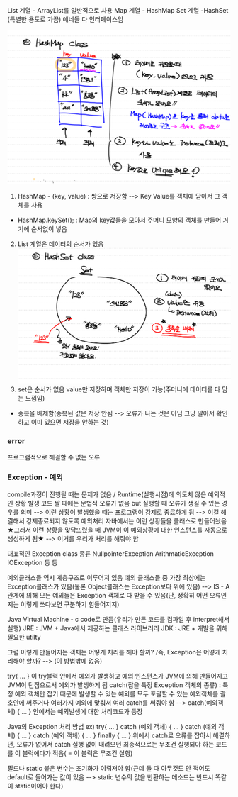 List 계열 - ArrayList를 일반적으로 사용
Map 계열 - HashMap
Set 계열 -HashSet (특별한 용도로 가끔)
얘네들 다 인터페이스임

![](../../../README_resources/Pasted%20image%2020231014200053.png)
1. HashMap - (key, value) : 쌍으로 저장함 --> Key Value를 객체에 담아서 그 객체를 사용
- HashMap.keySet(); : Map의 key값들을 모아서 주머니 모양의 객체를 만들어 거기에 순서없이 넣음
2. List 계열은 데이터의 순서가 있음
![](../../../README_resources/Pasted%20image%2020231014200138.png)
3. set은 순서가 없음 value만 저장하며 객체만 저장이 가능(주머니에 데이터를 다 담는 느낌임)
- 중복을 배제함(중복된 값은 저장 안됨 --> 오류가 나는 것은 아님 그냥 알아서 확인하고 이미 있으면 저장을 안하는 것)

### error
프로그램적으로 해결할 수 없는 오류

### Exception - 예외
compile과정이 진행될 때는 문제가 없음 / Runtime(실행시점)에 의도치 않은 예외적인 상황 발생
코드 짤 때에는 문법적 오류가 없음 but 실행할 때 오류가 생길 수 있는 경우를 의미
--> 이런 상황이 발생했을 때는 프로그램이 강제로 종료하게 됨 
--> 이걸 해결해서 강제종료되지 않도록 예외처리
자바에서는 이런 상황들을 클래스로 만들어놨음
★그래서 이런 상황을 맞닥뜨렸을 때 JVM이 이 예외상황에 대한 인스턴스를 자동으로 생성하게 됨★
--> 이거를 우리가 처리를 해줘야 함

대표적인 Exception class 종류
NullpointerException
ArithmaticException
IOException
등 등

예외클래스들 역시 계층구조로 이루어져 있음
예외 클래스들 중 가장 최상에는 Exception클래스가 있음(물론 Object클래스는 Exception보다 위에 있음) --> IS - A 관계에 의해 모든 예외들은 Exception 객체로 다 받을 수 있음(단, 정확히 어떤 오류인지는 이렇게 쓰다보면 구분하기 힘들어지지)

Java Virtual Machine - c code로 만듬(우리가 만든 코드를 컴파일 후 interpret해서 실행)
JRE : JVM + Java에서 제공하는 클래스 라이브러리
JDK : JRE + 개발을 위해 필요한 utilty

그럼 이렇게 만들어지는 객체는 어떻게 처리를 해야 할까? /즉, Exception은 어떻게 처리해야 할까?
--> (이 방법밖에 없음)

try{ ... } 이 try블럭 안에서 예외가 발생하고 예외 인스턴스가 JVM에 의해 만들어지고 JVM이 던짐으로서 예외가 발생하게 됨
catch(잡을 특정 Exception 객체의 종류) : 특정 예외 객체만 잡기 때문에 발생할 수 있는 예외를 모두 포괄할 수 있는 예외객체를 괄호안에 써주거나 여러가지 예외에 맞춰서 여러 catch를 써줘야 함
--> catch(예외객체) { ... } 안에서는 예외발생에 대한 처리코드가 등장

Java의 Exception 처리 방법
ex) try{ ... } catch (예외 객체) { ... } catch (예외 객체) { ... } catch (예외 객체) { ... }
finally { ... } 위에서 catch로 오류를 잡아서 해결하던, 오류가 없어서 catch 실행 없이 내려오던 최종적으로는 무조건 실행되야 하는 코드를 이 블럭에다가 적음( = 이 블럭은 무조건 실행)

필드나 static 붙은 변수는 초기화가 이뤄져야 함(근데 둘 다 아무것도 안 적어도 default로 들어가는 값이 있음 --> static 변수의 값을 반환하는 메소드는 반드시 똑같이 static이어야 한다)
